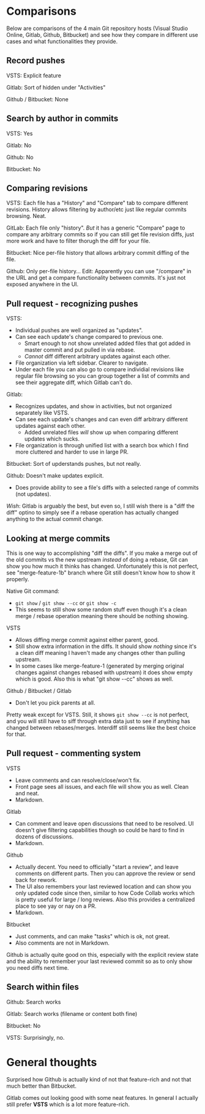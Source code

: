 # Comparisons

Below are comparisons of the 4 main Git repository hosts (Visual Studio Online, Gitlab, Github, Bitbucket) and see how they compare in different use cases and what functionalities they provide.

## Record pushes

VSTS: Explicit feature

Gitlab: Sort of hidden under "Activities"

Github / Bitbucket: None

## Search by author in commits

VSTS: Yes

Gitlab: No

Github: No

Bitbucket: No

## Comparing revisions

VSTS: Each file has a "History" and "Compare" tab to compare different revisions. History allows filtering by author/etc just like regular commits browsing. Neat.

GitLab: Each file only "history". *But* it has a generic "Compare" page to compare any arbitrary commits so if you can still get file revision diffs, just more work and have to filter thorugh the diff for your file.

Bitbucket: Nice per-file history that allows arbitrary commit diffing of the file.

Github: Only per-file history… Edit: Apparently you can use "/compare" in the URL and get a compare functionality between commits. It's just not exposed anywhere in the UI.

## Pull request - recognizing pushes

VSTS:
  - Individual pushes are well organized as "updates".
  - Can see each update's change compared to previous one.
      - Smart enough to not show unrelated added files that got added in master commit and put pulled in via rebase.
      - *Cannot* diff different arbitrary updates against each other.
  - File organization via left sidebar. Clearer to navigate.
  - Under each file you can also go to compare individial revisions like regular file browsing so you can group together a list of commits and see their aggregate diff, which Gitlab can't do.

Gitlab:
  - Recognizes updates, and show in activities, but not organized separately like VSTS.
  - Can see each update's changes and can even diff arbitrary different updates against each other.
      - Added unrelated files *will* show up when comparing different updates which sucks.
  - File organization is through unified list with a search box which I find more cluttered and harder to use in large PR.

Bitbucket: Sort of upderstands pushes, but not really.

Github: Doesn't make updates explicit.
  - Does provide ability to see a file's diffs with a selected range of commits (not updates).

*Wish*: Gitlab is arguably the best, but even so, I still wish there is a "diff the diff" optino to simply see if a rebase operation has actually changed anything to the actual commit change.

## Looking at merge commits

This is one way to accomplishing "diff the diffs". If you make a merge out of the old commits vs the new upstream *instead* of doing a rebase, Git can show you how much it thinks has changed. Unfortunately this is not perfect, see "merge-feature-1b" branch where Git still doesn't know how to show it properly.

Native Git command:
  - `git show` / `git show --cc` or `git show -c`
  - This seems to still show some random stuff even though it's a clean merge / rebase operation meaning there should be nothing showing.

VSTS
  - Allows diffing merge commit against either parent, good.
  - Still show extra information in the diffs. It should show *nothing* since it's a clean diff meaning I haven't made any changes other than pulling upstream.
  - In some cases like merge-feature-1 (generated by merging original changes against changes rebased with upstream) it does show empty which is good. Also this is what "git show --cc" shows as well.

Github / Bitbucket / Gitlab
  - Don't let you pick parents at all.

Pretty weak except for VSTS. Still, it shows `git show --cc` is not perfect, and you will still have to siff through extra data just to see if anything has changed between rebases/merges. Interdiff still seems like the best choice for that.

## Pull request - commenting system

VSTS
  - Leave comments and can resolve/close/won't fix.
  - Front page sees all issues, and each file will show you as well. Clean and neat.
  - Markdown.

Gitlab
  - Can comment and leave open discussions that need to be resolved. UI doesn't give filtering capabilities though so could be hard to find in dozens of discussions.
  - Markdown.

Github
  - Actually decent. You need to officially "start a review", and leave comments on different parts. Then you can approve the review or send back for rework.
  - The UI also remembers your last reviewed location and can show you only updated code since then, similar to how Code Collab works which is pretty useful for large / long reviews. Also this provides a centralized place to see yay or nay on a PR.
  - Markdown.

Bitbucket
  - Just comments, and can make "tasks" which is ok, not great.
  - Also comments are not in Markdown.

Github is actually quite good on this, especially with the explicit review state and the ability to remember your last reviewed commit so as to only show you need diffs next time.

## Search within files

Github: Search works

Gitlab: Search works (filename or content both fine)

Bitbucket: No

VSTS: Surprisingly, no.

# General thoughts

Surprised how Github is actually kind of not that feature-rich and not that much better than Bitbucket.

Gitlab comes out looking good with some neat features. In general I actually still prefer **VSTS** which is a lot more feature-rich.
